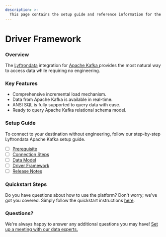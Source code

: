 ```yaml
---
description: >-
  This page contains the setup guide and reference information for the Apache Kafka source connector.
---
```


# Driver Framework

### Overview

The [Lyftrondata](https://www.lyftrondata.com/) integration for [Apache Kafka](https://www.lyftrondata.com/integration/apache-kafka/)[ ](https://www.lyftrondata.com/integration/apache-kafka/)provides the most natural way to access data while requiring no engineering.

### Key Features

* Comprehensive incremental load mechanism.
* Data from Apache Kafka is available in real-time.&#x20;
* ANSI SQL is fully supported to query data with ease.
* Ready to query Apache Kafka relational schema model.

### Setup Guide

To connect to your destination without engineering, follow our step-by-step Lyftrondata Apache Kafka setup guide.

* [ ] [Prerequisite](../../technology-analytics/apache-kafka/prerequisite.md)
* [ ] [Connection Steps](../../technology-analytics/apache-kafka/connection-steps.md)
* [ ] [Data Model](../../technology-analytics/apache-kafka/data-model/)
* [ ] [Driver Framework](../../technology-analytics/apache-kafka/driver-framework/)
* [ ] [Release Notes](../../technology-analytics/apache-kafka/release-notes.md)

### Quickstart Steps

Do you have questions about how to use the platform? Don't worry; we've got you covered. Simply follow the quickstart instructions [here](../../../quickstart-steps.md).

### Questions? <a href="#questions" id="questions"></a>

We're always happy to answer any additional questions you may have! [Set up a meeting with our data experts.](https://www.lyftrondata.com/book-a-meeting/)


